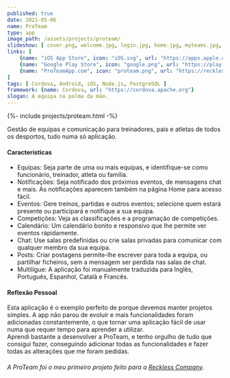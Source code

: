 ```yaml
---
published: true
date: 2021-05-06
name: ProTeam
type: app
image_path: /assets/projects/proteam/
slideshow: [ cover.png, welcome.jpg, login.jpg, home.jpg, myteams.jpg, join.jpg, teamsettings.jpg, member.jpg, standings.jpg, event.jpg, match.jpg, chat.jpg, lang.jpg, logout.jpg ]
links: [
    {name: "iOS App Store", icon: "iOS.svg", url: "https://apps.apple.com/ae/app/proteam/id1561848868"},
    {name: "Google Play Store", icon: "google.png", url: "https://play.google.com/store/apps/details?id=com.recklesscompany.proteamapp"},
    {name: "ProTeamApp.com", icon: "proteam.png", url: "https://recklesscomp.wixsite.com/proteam"},
]
tags: [ Cordova, Android, iOS, Node.js, PostgreSQL ]
framework: {name: Cordova, url: "https://cordova.apache.org"}
slogan: A equipa na palma da mão.
---
```

{%- include projects/proteam.html -%}

Gestão de equipas e comunicação para treinadores, pais e atletas de todos os desportos, tudo numa só aplicação.

#### Características

- Equipas: Seja parte de uma ou mais equipas, e identifique-se como funcionário, treinador, atleta ou familia.
- Notificações: Seja notificado dos próximos eventos, de mensagens chat e mais. As notificações aparecem também na página Home para acesso fácil.
- Eventos: Gere treinos, partidas e outros eventos; selecione quem estará presente ou participará e notifique a sua equipa.
- Competições: Veja as classificações e a programação de competições.
- Calendário: Um calendário bonito e responsivo que lhe permite ver eventos rápidamente.
- Chat: Use salas predefinidas ou crie salas privadas para comunicar com qualquer membro da sua equipa.
- Posts: Criar postagens permite-lhe escrever para toda a equipa, ou partilhar ficheiros, sem a mensagem ser perdida nas salas de chat.
- Multilígue: A aplicação foi manualmente traduzida para Inglês, Português, Espanhol, Catalã e Francês.

#### Reflexão Pessoal

Esta aplicação é o exemplo perfeito de porque devemos manter projetos simples. A app não parou de evoluir e mais funcionalidades foram adicionadas constantemente, o que tornar uma aplicação fácil de usar numa que requer tempo para aprender a utilizar.   
Aprendi bastante a desenvolver a ProTeam, e tenho orgulho de tudo que consigui fazer, conseguindo adicionar todas as funcionalidades e fazer todas as alterações que me foram pedidas.

###### A ProTeam foi o meu primeiro projeto feito para a [Reckless Company](https://www.recklesscompany.com).